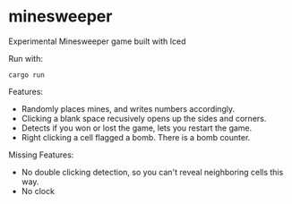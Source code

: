 # minesweeper

Experimental Minesweeper game built with Iced

Run with:

    cargo run

Features:

* Randomly places mines, and writes numbers accordingly.
* Clicking a blank space recusively opens up the sides and corners.
* Detects if you won or lost the game, lets you restart the game.
* Right clicking a cell flagged a bomb. There is a bomb counter.

Missing Features:

* No double clicking detection, so you can't reveal neighboring cells this way.
* No clock
